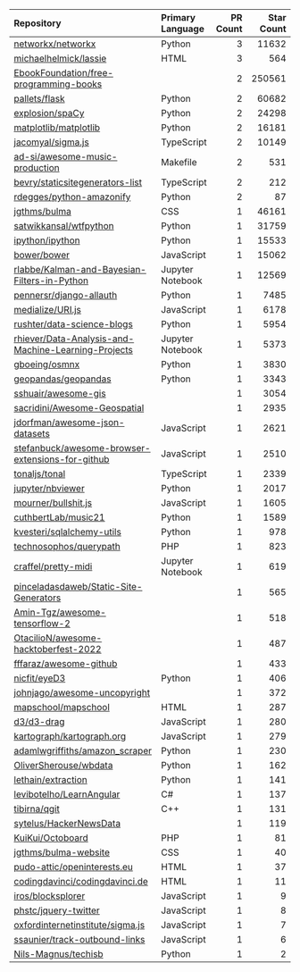 | Repository | Primary Language | PR Count | Star Count |
| :-- | :-- | --: | --: |
| [networkx/networkx](https://github.com/networkx/networkx) | Python | 3 | 11632 |
| [michaelhelmick/lassie](https://github.com/michaelhelmick/lassie) | HTML | 3 | 564 |
| [EbookFoundation/free-programming-books](https://github.com/EbookFoundation/free-programming-books) |  | 2 | 250561 |
| [pallets/flask](https://github.com/pallets/flask) | Python | 2 | 60682 |
| [explosion/spaCy](https://github.com/explosion/spaCy) | Python | 2 | 24298 |
| [matplotlib/matplotlib](https://github.com/matplotlib/matplotlib) | Python | 2 | 16181 |
| [jacomyal/sigma.js](https://github.com/jacomyal/sigma.js) | TypeScript | 2 | 10149 |
| [ad-si/awesome-music-production](https://github.com/ad-si/awesome-music-production) | Makefile | 2 | 531 |
| [bevry/staticsitegenerators-list](https://github.com/bevry/staticsitegenerators-list) | TypeScript | 2 | 212 |
| [rdegges/python-amazonify](https://github.com/rdegges/python-amazonify) | Python | 2 | 87 |
| [jgthms/bulma](https://github.com/jgthms/bulma) | CSS | 1 | 46161 |
| [satwikkansal/wtfpython](https://github.com/satwikkansal/wtfpython) | Python | 1 | 31759 |
| [ipython/ipython](https://github.com/ipython/ipython) | Python | 1 | 15533 |
| [bower/bower](https://github.com/bower/bower) | JavaScript | 1 | 15062 |
| [rlabbe/Kalman-and-Bayesian-Filters-in-Python](https://github.com/rlabbe/Kalman-and-Bayesian-Filters-in-Python) | Jupyter Notebook | 1 | 12569 |
| [pennersr/django-allauth](https://github.com/pennersr/django-allauth) | Python | 1 | 7485 |
| [medialize/URI.js](https://github.com/medialize/URI.js) | JavaScript | 1 | 6178 |
| [rushter/data-science-blogs](https://github.com/rushter/data-science-blogs) | Python | 1 | 5954 |
| [rhiever/Data-Analysis-and-Machine-Learning-Projects](https://github.com/rhiever/Data-Analysis-and-Machine-Learning-Projects) | Jupyter Notebook | 1 | 5373 |
| [gboeing/osmnx](https://github.com/gboeing/osmnx) | Python | 1 | 3830 |
| [geopandas/geopandas](https://github.com/geopandas/geopandas) | Python | 1 | 3343 |
| [sshuair/awesome-gis](https://github.com/sshuair/awesome-gis) |  | 1 | 3054 |
| [sacridini/Awesome-Geospatial](https://github.com/sacridini/Awesome-Geospatial) |  | 1 | 2935 |
| [jdorfman/awesome-json-datasets](https://github.com/jdorfman/awesome-json-datasets) | JavaScript | 1 | 2621 |
| [stefanbuck/awesome-browser-extensions-for-github](https://github.com/stefanbuck/awesome-browser-extensions-for-github) | JavaScript | 1 | 2510 |
| [tonaljs/tonal](https://github.com/tonaljs/tonal) | TypeScript | 1 | 2339 |
| [jupyter/nbviewer](https://github.com/jupyter/nbviewer) | Python | 1 | 2017 |
| [mourner/bullshit.js](https://github.com/mourner/bullshit.js) | JavaScript | 1 | 1605 |
| [cuthbertLab/music21](https://github.com/cuthbertLab/music21) | Python | 1 | 1589 |
| [kvesteri/sqlalchemy-utils](https://github.com/kvesteri/sqlalchemy-utils) | Python | 1 | 978 |
| [technosophos/querypath](https://github.com/technosophos/querypath) | PHP | 1 | 823 |
| [craffel/pretty-midi](https://github.com/craffel/pretty-midi) | Jupyter Notebook | 1 | 619 |
| [pinceladasdaweb/Static-Site-Generators](https://github.com/pinceladasdaweb/Static-Site-Generators) |  | 1 | 565 |
| [Amin-Tgz/awesome-tensorflow-2](https://github.com/Amin-Tgz/awesome-tensorflow-2) |  | 1 | 518 |
| [OtacilioN/awesome-hacktoberfest-2022](https://github.com/OtacilioN/awesome-hacktoberfest-2022) |  | 1 | 487 |
| [fffaraz/awesome-github](https://github.com/fffaraz/awesome-github) |  | 1 | 433 |
| [nicfit/eyeD3](https://github.com/nicfit/eyeD3) | Python | 1 | 406 |
| [johnjago/awesome-uncopyright](https://github.com/johnjago/awesome-uncopyright) |  | 1 | 372 |
| [mapschool/mapschool](https://github.com/mapschool/mapschool) | HTML | 1 | 287 |
| [d3/d3-drag](https://github.com/d3/d3-drag) | JavaScript | 1 | 280 |
| [kartograph/kartograph.org](https://github.com/kartograph/kartograph.org) | JavaScript | 1 | 279 |
| [adamlwgriffiths/amazon_scraper](https://github.com/adamlwgriffiths/amazon_scraper) | Python | 1 | 230 |
| [OliverSherouse/wbdata](https://github.com/OliverSherouse/wbdata) | Python | 1 | 162 |
| [lethain/extraction](https://github.com/lethain/extraction) | Python | 1 | 141 |
| [levibotelho/LearnAngular](https://github.com/levibotelho/LearnAngular) | C# | 1 | 137 |
| [tibirna/qgit](https://github.com/tibirna/qgit) | C++ | 1 | 131 |
| [sytelus/HackerNewsData](https://github.com/sytelus/HackerNewsData) |  | 1 | 119 |
| [KuiKui/Octoboard](https://github.com/KuiKui/Octoboard) | PHP | 1 | 81 |
| [jgthms/bulma-website](https://github.com/jgthms/bulma-website) | CSS | 1 | 40 |
| [pudo-attic/openinterests.eu](https://github.com/pudo-attic/openinterests.eu) | HTML | 1 | 37 |
| [codingdavinci/codingdavinci.de](https://github.com/codingdavinci/codingdavinci.de) | HTML | 1 | 11 |
| [iros/blocksplorer](https://github.com/iros/blocksplorer) | JavaScript | 1 | 9 |
| [phstc/jquery-twitter](https://github.com/phstc/jquery-twitter) | JavaScript | 1 | 8 |
| [oxfordinternetinstitute/sigma.js](https://github.com/oxfordinternetinstitute/sigma.js) | JavaScript | 1 | 7 |
| [ssaunier/track-outbound-links](https://github.com/ssaunier/track-outbound-links) | JavaScript | 1 | 6 |
| [Nils-Magnus/techisb](https://github.com/Nils-Magnus/techisb) | Python | 1 | 2 |

